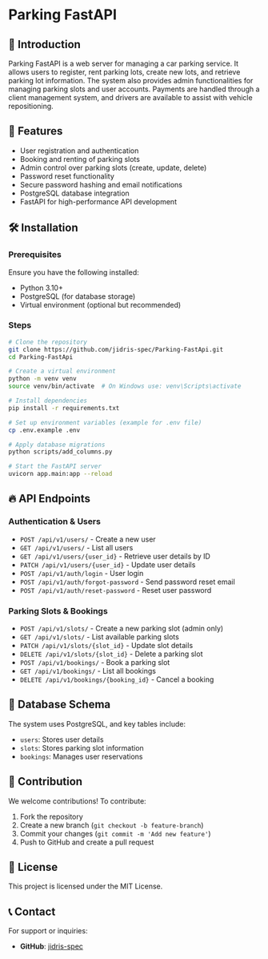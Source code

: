 # Parking FastAPI

## 🚀 Introduction
Parking FastAPI is a web server for managing a car parking service. It allows users to register, rent parking lots, create new lots, and retrieve parking lot information. The system also provides admin functionalities for managing parking slots and user accounts. Payments are handled through a client management system, and drivers are available to assist with vehicle repositioning.

## 📌 Features
- User registration and authentication
- Booking and renting of parking slots
- Admin control over parking slots (create, update, delete)
- Password reset functionality
- Secure password hashing and email notifications
- PostgreSQL database integration
- FastAPI for high-performance API development

## 🛠️ Installation

### Prerequisites
Ensure you have the following installed:
- Python 3.10+
- PostgreSQL (for database storage)
- Virtual environment (optional but recommended)

### Steps
```bash
# Clone the repository
git clone https://github.com/jidris-spec/Parking-FastApi.git
cd Parking-FastApi

# Create a virtual environment
python -m venv venv
source venv/bin/activate  # On Windows use: venv\Scripts\activate

# Install dependencies
pip install -r requirements.txt

# Set up environment variables (example for .env file)
cp .env.example .env

# Apply database migrations
python scripts/add_columns.py

# Start the FastAPI server
uvicorn app.main:app --reload
```

## 🔥 API Endpoints

### **Authentication & Users**
- `POST /api/v1/users/` - Create a new user
- `GET /api/v1/users/` - List all users
- `GET /api/v1/users/{user_id}` - Retrieve user details by ID
- `PATCH /api/v1/users/{user_id}` - Update user details
- `POST /api/v1/auth/login` - User login
- `POST /api/v1/auth/forgot-password` - Send password reset email
- `POST /api/v1/auth/reset-password` - Reset user password

### **Parking Slots & Bookings**
- `POST /api/v1/slots/` - Create a new parking slot (admin only)
- `GET /api/v1/slots/` - List available parking slots
- `PATCH /api/v1/slots/{slot_id}` - Update slot details
- `DELETE /api/v1/slots/{slot_id}` - Delete a parking slot
- `POST /api/v1/bookings/` - Book a parking slot
- `GET /api/v1/bookings/` - List all bookings
- `DELETE /api/v1/bookings/{booking_id}` - Cancel a booking

## 📜 Database Schema
The system uses PostgreSQL, and key tables include:
- `users`: Stores user details
- `slots`: Stores parking slot information
- `bookings`: Manages user reservations

## 🎯 Contribution
We welcome contributions! To contribute:
1. Fork the repository
2. Create a new branch (`git checkout -b feature-branch`)
3. Commit your changes (`git commit -m 'Add new feature'`)
4. Push to GitHub and create a pull request

## 📝 License
This project is licensed under the MIT License.

## 📞 Contact
For support or inquiries:
- **GitHub**: [jidris-spec](https://github.com/jidris-spec)

